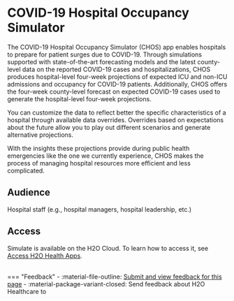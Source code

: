 # COVID-19 Hospital Occupancy Simulator

The COVID-19 Hospital Occupancy Simulator (CHOS) app enables hospitals to prepare for patient surges due to COVID-19. Through simulations supported with state-of-the-art forecasting models and the latest county-level data on the reported COVID-19 cases and hospitalizations, CHOS produces hospital-level four-week projections of expected ICU and non-ICU admissions and occupancy for COVID-19 patients. Additionally, CHOS offers the four-week county-level forecast on expected COVID-19 cases used to generate the hospital-level four-week projections.

You can customize the data to reflect better the specific characteristics of a hospital through available data overrides. Overrides based on expectations about the future allow you to play out different scenarios and generate alternative projections.

With the insights these projections provide during public health emergencies like the one we currently experience, CHOS makes the process of managing hospital resources more efficient and less complicated.

## Audience 

Hospital staff (e.g., hospital managers, hospital leadership, etc.)

## Access 

Simulate is available on the H2O Cloud. To learn how to access it, see [Access H2O Health Apps]().




<br>
=== "Feedback"
    - :material-file-outline: <a href="" target="_blank">Submit and view feedback for this page</a>
    - :material-package-variant-closed: Send feedback about H2O Healthcare to <niki.athanasiadou@h2o.ai>
